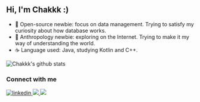 
## Hi, I'm Chakkk :)

- :ice_cream: Open-source newbie: focus on data management. Trying to satisfy my curiosity about how database works.
- :icecream: Anthropology newbie: exploring on the Internet. Trying to make it my way of understanding the world.
- :coffee: Language used: Java, studying Kotlin and C++.
  
![Chakkk's github stats](https://github-readme-stats.vercel.app/api?username=chakkk309&count_private=true&show_icons=true&hide=stars)

### Connect with me 
<div>
<a href="https://www.linkedin.com/in/jia-qi-yan/" target="_blank">
<img src=https://img.shields.io/badge/linkedin-%231E77B5.svg?&style=for-the-badge&logo=linkedin&logoColor=white alt=linkedin style="margin-bottom: 5px;" />
</a>
<a href = "mailto:chakkk6870@gmail.com" target = "_blank">
<img src="https://img.shields.io/badge/gmail-D14836?&style=for-the-badge&logo=gmail&logoColor=white" />
</a>
<a href = "https://chakkk.com/about" target = "_blank">
<img src="https://img.shields.io/badge/website-30a14e?&style=for-the-badge&logo=Blogger&logoColor=white" />
</a>
</div>
